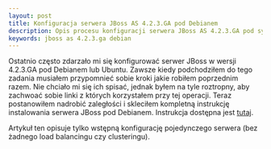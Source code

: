 ```yaml
---
layout: post
title: Konfiguracja serwera JBoss AS 4.2.3.GA pod Debianem
description: Opis procesu konfiguracji serwera JBoss AS 4.2.3.GA pod systemem Debian
keywords: jboss as 4.2.3.ga debian
---
```

Ostatnio często zdarzało mi się konfigurować serwer JBoss w wersji 4.2.3.GA pod Debianem lub Ubuntu. 
Zawsze kiedy podchodziłem do tego zadania musiałem przypomnieć sobie kroki jakie robiłem 
poprzednim razem. Nie chciało mi się ich spisać, jednak byłem na tyle roztropny, aby zachwoać 
sobie linki z których korzystałem przy tej operacji. Teraz postanowiłem nadrobić zaległości i 
skleciłem kompletną instrukcję instalowania serwera JBoss pod Debianem. Instrukcja dostępna jest 
[tutaj](http://michalorman.pl/wiki/index.php5?title=Konfiguracja_serwera_JBoss_AS_4.2.3.GA).

Artykuł ten opisuje tylko wstępną konfigurację pojedynczego serwera (bez żadnego 
load balancingu czy clusteringu).